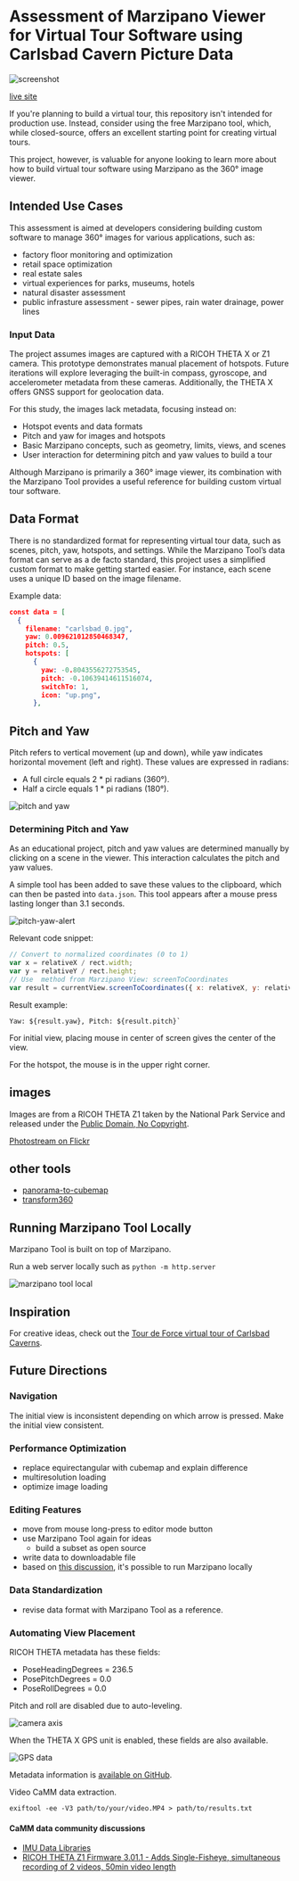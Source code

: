 # Assessment of Marzipano Viewer for Virtual Tour Software using Carlsbad Cavern Picture Data

![screenshot](readme_assets/screenshot.png)

[live site](https://codetricity.github.io/carlsbad-tour/)

If you're planning to build a virtual tour, this repository isn't intended for production use. Instead, consider using the free Marzipano tool, which, while closed-source, offers an excellent starting point for creating virtual tours.

This project, however, is valuable for anyone looking to learn more about how to build virtual tour software using Marzipano as the 360° image viewer.

## Intended Use Cases

This assessment is aimed at developers considering building custom software to manage 360° images for various applications, such as:

* factory floor monitoring and optimization
* retail space optimization
* real estate sales
* virtual experiences for parks, museums, hotels
* natural disaster assessment
* public infrasture assessment - sewer pipes, rain water drainage, power lines

### Input Data

The project assumes images are captured with a RICOH THETA X or Z1 camera. This prototype demonstrates manual placement of hotspots. Future iterations will explore leveraging the built-in compass, gyroscope, and accelerometer metadata from these cameras. Additionally, the THETA X offers GNSS support for geolocation data.

For this study, the images lack metadata, focusing instead on:

* Hotspot events and data formats
* Pitch and yaw for images and hotspots
* Basic Marzipano concepts, such as geometry, limits, views, and scenes
* User interaction for determining pitch and yaw values to build a tour

Although Marzipano is primarily a 360° image viewer, its combination with the Marzipano Tool provides a useful reference for building custom virtual tour software.

## Data Format

There is no standardized format for representing virtual tour data, such as scenes, pitch, yaw, hotspots, and settings. While the Marzipano Tool’s data format can serve as a de facto standard, this project uses a simplified custom format to make getting started easier. For instance, each scene uses a unique ID based on the image filename.

Example data:

```json
const data = [
  {
    filename: "carlsbad_0.jpg",
    yaw: 0.009621012850468347,
    pitch: 0.5,
    hotspots: [
      {
        yaw: -0.8043556272753545,
        pitch: -0.10639414611516074,
        switchTo: 1,
        icon: "up.png",
      },
```

## Pitch and Yaw

Pitch refers to vertical movement (up and down), while yaw indicates horizontal movement (left and right). These values are expressed in radians:

* A full circle equals 2 * pi radians (360°).
* Half a circle equals 1 * pi radians (180°).

![pitch and yaw](readme_assets/pitch-yaw.png)

### Determining Pitch and Yaw

As an educational project, pitch and yaw values are determined manually by clicking on a scene in the viewer. This interaction calculates the pitch and yaw values.

A simple tool has been added to save these values to the clipboard, which can then be pasted into `data.json`. This tool appears after a mouse press lasting longer than 3.1 seconds.

![pitch-yaw-alert](readme_assets/pitch-yaw-alert.png)

Relevant code snippet:

```javascript
// Convert to normalized coordinates (0 to 1)
var x = relativeX / rect.width;
var y = relativeY / rect.height;
// Use  method from Marzipano View: screenToCoordinates
var result = currentView.screenToCoordinates({ x: relativeX, y: relativeY });
```

Result example:

```text
Yaw: ${result.yaw}, Pitch: ${result.pitch}`
```

For initial view, placing mouse in center of screen gives the center
of the view.

For the hotspot, the mouse is in the upper right corner.

## images

Images are from a RICOH THETA Z1 taken by the National Park
Service and released under the [Public Domain, No Copyright](https://creativecommons.org/publicdomain/mark/1.0/).

[Photostream on Flickr](https://www.flickr.com/photos/193079646@N03/with/52283079899)

## other tools

* [panorama-to-cubemap](https://github.com/jaxry/panorama-to-cubemap)
* [transform360](https://github.com/facebook/transform360)

## Running Marzipano Tool Locally

Marzipano Tool is built on top of Marzipano.

Run a web server locally such as `python -m http.server`

![marzipano tool local](readme_assets/marzipano-tool-local.png)

## Inspiration

For creative ideas, check out the [Tour de Force virtual tour of Carlsbad Caverns](https://www.tourdeforce360.com/carlsbad/).

## Future Directions

### Navigation

The initial view is inconsistent depending on which arrow is pressed.  Make the initial view consistent.

### Performance Optimization

* replace equirectangular with cubemap and explain difference
* multiresolution loading
* optimize image loading

### Editing Features

* move from mouse long-press to editor mode button
* use Marzipano Tool again for ideas
  * build a subset as open source
* write data to downloadable file
* based on [this discussion](https://groups.google.com/g/marzipano/c/6EF6Q_37aMo/m/DYVM-r1PAQAJ), it's possible to run Marzipano locally

### Data Standardization

* revise data format with Marzipano Tool as a reference.

### Automating View Placement

RICOH THETA metadata has these fields:

* PoseHeadingDegrees = 236.5
* PosePitchDegrees = 0.0
* PoseRollDegrees = 0.0

Pitch and roll are disabled due to auto-leveling.

![camera axis](readme_assets/camera-axis.png)

When the THETA X GPS unit is enabled, these fields
are also available.

![GPS data](readme_assets/gps.png)

Metadata information is [available on GitHub](https://github.com/ricohapi/theta-api-specs/blob/main/theta-metadata/README.md).

Video CaMM data extraction.

`exiftool -ee -V3 path/to/your/video.MP4 > path/to/results.txt`

#### CaMM data community discussions

* [IMU Data Libraries](https://github.com/ricohapi/theta-api-specs/blob/main/theta-metadata/README.md)
* [RICOH THETA Z1 Firmware 3.01.1 - Adds Single-Fisheye, simultaneous recording of 2 videos, 50min video length](https://community.theta360.guide/t/ricoh-theta-z1-firmware-3-01-1-adds-single-fisheye-simultaneous-recording-of-2-videos-50min-video-length/9095?u=craig)


